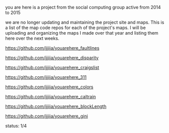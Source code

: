 you are here is a project from the social computing group active from 2014 to 2015

we are no longer updating and maintaining the project site and maps. This is a list of the map code repos for each of the project's maps. 
I will be uploading and organizing the maps I made over that year and listing them here over the next weeks.


https://github.com/jjjiia/youarehere_faultlines

https://github.com/jjjiia/youarehere_disparity

https://github.com/jjjiia/youarehere_craigslist

https://github.com/jjjiia/youarehere_311

https://github.com/jjjiia/youarehere_colors

https://github.com/jjjiia/youarehere_caltrain

https://github.com/jjjiia/youarehere_blockLength

https://github.com/jjjiia/youarehere_gini

status: 1/4
